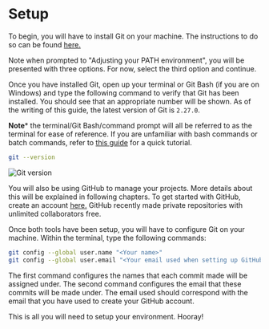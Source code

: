 # Setup

To begin, you will have to install Git on your machine. The instructions to do so can be found [here.](https://git-scm.com/book/en/v2/Getting-Started-Installing-Git)

Note when prompted to "Adjusting your PATH environment", you will be presented with three options. For now, select the third option and continue.

Once you have installed Git, open up your terminal or Git Bash (if you are on Windows) and type the following command to verify that Git has been installed. You should see that an appropriate number will be shown. As of the writing of this guide, the latest version of Git is `2.27.0`.

**Note*** the terminal/Git Bash/command prompt will all be referred to as the terminal for ease of reference. If you are unfamiliar with bash commands or batch commands, refer to [this guide](../08-bash-tutorial/README.md) for a quick tutorial.

```bash
git --version
```

![Git version](./res/git-version.png)

You will also be using GitHub to manage your projects. More details about this will be explained in following chapters. To get started with GitHub, create an account [here.](https://github.com/) GitHub recently made private repositories with unlimited collaborators free.

Once both tools have been setup, you will have to configure Git on your machine. Within the terminal, type the following commands:

```bash
git config --global user.name "<Your name>"
git config --global user.email "<Your email used when setting up GitHub>"
```

The first command configures the names that each commit made will be assigned under. The second command configures the email that these commits will be made under. The email used should correspond with the email that you have used to create your GitHub account.

This is all you will need to setup your environment. Hooray!
